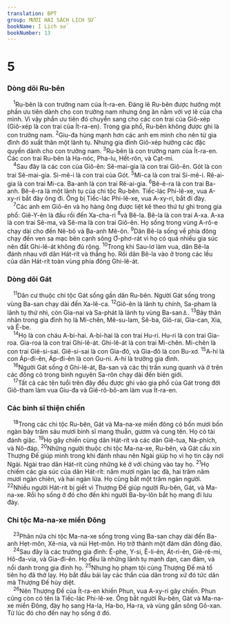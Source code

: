 ```yaml
---
translation: BPT
group: MƯƠI HAI SÁCH LỊCH SỬ
bookName: I Lịch sử 
bookNumber: 13
---
```


<div class="title"><h1>5</h1><h3>Dòng dõi Ru-bên</h3></div>
<span class="verse 1su_5_1"> <sup>1</sup>Ru-bên là con trưởng nam của Ít-ra-en. Đáng lẽ Ru-bên được hưởng một phần ưu tiên dành cho con trưởng nam nhưng ông ăn nằm với vợ lẽ của cha mình. Vì vậy phần ưu tiên đó chuyển sang cho các con trai của Giô-xép (Giô-xép là con trai của Ít-ra-en). Trong gia phổ, Ru-bên không được ghi là con trưởng nam.</span>
<span class="verse 1su_5_2"><sup>2</sup>Giu-đa hùng mạnh hơn các anh em mình cho nên từ gia đình đó xuất thân một lãnh tụ. Nhưng gia đình Giô-xép hưởng các đặc quyền dành cho con trưởng nam.</span>
<span class="verse 1su_5_3"><sup>3</sup>Ru-bên là con trưởng nam của Ít-ra-en. Các con trai Ru-bên là Ha-nóc, Pha-lu, Hết-rôn, và Cạt-mi.<br/></span>
<span class="verse 1su_5_4"> <sup>4</sup>Sau đây là các con của Giô-ên: Sê-mai-gia là con trai Giô-ên. Gót là con trai Sê-mai-gia. Si-mê-i là con trai của Gót.</span>
<span class="verse 1su_5_5"><sup>5</sup>Mi-ca là con trai Si-mê-i. Rê-ai-gia là con trai Mi-ca. Ba-anh là con trai Rê-ai-gia.</span>
<span class="verse 1su_5_6"><sup>6</sup>Bê-ê-ra là con trai Ba-anh. Bê-ê-ra là một lãnh tụ của chi tộc Ru-bên. Tiếc-lác Phi-lê-xe, vua A-xy-ri bắt đày ông đi. Ông bị Tiếc-lác Phi-lê-xe, vua A-xy-ri, bắt đi đày.<br/></span>
<span class="verse 1su_5_7"> <sup>7</sup>Các anh em Giô-ên và họ hàng ông được liệt kê theo thứ tự ghi trong gia phổ: Giê-Y-ên là đầu rồi đến Xa-cha-ri</span>
<span class="verse 1su_5_8"><sup>8</sup>và Bê-la. Bê-la là con trai A-xa. A-xa là con trai Sê-ma, và Sê-ma là con trai Giô-ên. Họ sống trong vùng A-rô-e chạy dài cho đến Nê-bô và Ba-anh Mê-ôn.</span>
<span class="verse 1su_5_9"><sup>9</sup>Dân Bê-la sống về phía đông chạy đến ven sa mạc bên cạnh sông Ơ-phơ-rát vì họ có quá nhiều gia súc nên đất Ghi-lê-át không đủ rộng.</span>
<span class="verse 1su_5_10"><sup>10</sup>Trong khi Sau-lơ làm vua, dân Bê-la đánh nhau với dân Hát-rít và thắng họ. Rồi dân Bê-la vào ở trong các lều của dân Hát-rít toàn vùng phía đông Ghi-lê-át.<br/></span>
<div class="title"><h3>Dòng dõi Gát</h3></div>
<span class="verse 1su_5_11"> <sup>11</sup>Dân cư thuộc chi tộc Gát sống gần dân Ru-bên. Người Gát sống trong vùng Ba-san chạy dài đến Xa-lê-ca.</span>
<span class="verse 1su_5_12"><sup>12</sup>Giô-ên là lãnh tụ chính, Sa-pham là lãnh tụ thứ nhì, còn Gia-nai và Sa-phát là lãnh tụ vùng Ba-san<a data-toggle="tooltip" data-placement="bottom" title="Hay “Gia-nai trở thành lãnh tụ của họ.”">⚓</a>.</span>
<span class="verse 1su_5_13"><sup>13</sup>Bảy thân nhân trong gia đình họ là Mi-chên, Mê-su-lam, Sê-ba, Giô-rai, Gia-can, Xia, và Ê-be.<br/></span>
<span class="verse 1su_5_14"> <sup>14</sup>Họ là con cháu A-bi-hai. A-bi-hai là con trai Hu-ri. Hu-ri là con trai Gia-roa. Gia-roa là con trai Ghi-lê-át. Ghi-lê-át là con trai Mi-chên. Mi-chên là con trai Giê-si-sai. Giê-si-sai là con Gia-đô, và Gia-đô là con Bu-xơ.</span>
<span class="verse 1su_5_15"><sup>15</sup>A-hi là con Áp-đi-ên, Áp-đi-ên là con Gu-ni. A-hi là trưởng gia đình.<br/></span>
<span class="verse 1su_5_16"> <sup>16</sup>Người Gát sống ở Ghi-lê-át, Ba-san và các thị trấn xung quanh và ở trên các đồng cỏ trong bình nguyên Sa-rôn chạy dài đến biên giới.<br/></span>
<span class="verse 1su_5_17"> <sup>17</sup>Tất cả các tên tuổi trên đây đều được ghi vào gia phổ của Gát trong đời Giô-tham làm vua Giu-đa và Giê-rô-bô-am làm vua Ít-ra-en.<br/></span>
<div class="title"><h3>Các binh sĩ thiện chiến</h3></div>
<span class="verse 1su_5_18"> <sup>18</sup>Trong các chi tộc Ru-bên, Gát và Ma-na-xe miền đông có bốn mươi bốn ngàn bảy trăm sáu mươi binh sĩ mang thuẫn, gươm và cung tên. Họ có tài đánh giặc.</span>
<span class="verse 1su_5_19"><sup>19</sup>Họ gây chiến cùng dân Hát-rít và các dân Giê-tua, Na-phích, và Nô-đáp.</span>
<span class="verse 1su_5_20"><sup>20</sup>Những người thuộc chi tộc Ma-na-xe, Ru-bên, và Gát cầu xin Thượng Đế giúp mình trong khi đánh nhau nên Ngài giúp họ vì họ tin cậy nơi Ngài. Ngài trao dân Hát-rít cùng những kẻ ở với chúng vào tay họ.</span>
<span class="verse 1su_5_21"><sup>21</sup>Họ chiếm các gia súc của dân Hát-rít: năm mươi ngàn lạc đà, hai trăm năm mươi ngàn chiên, và hai ngàn lừa. Họ cũng bắt một trăm ngàn người.</span>
<span class="verse 1su_5_22"><sup>22</sup>Nhiều người Hát-rít bị giết vì Thượng Đế giúp người Ru-bên, Gát, và Ma-na-xe. Rồi họ sống ở đó cho đến khi người Ba-by-lôn bắt họ mang đi lưu đày.<br/></span>
<div class="title"><h3>Chi tộc Ma-na-xe miền Đông</h3></div>
<span class="verse 1su_5_23"> <sup>23</sup>Phân nửa chi tộc Ma-na-xe sống trong vùng Ba-san chạy dài đến Ba-anh Hẹt-môn, Xê-nia, và núi Hẹt-môn. Họ trở thành một đám dân đông đảo.<br/></span>
<span class="verse 1su_5_24"> <sup>24</sup>Sau đây là các trưởng gia đình: Ê-phe, Y-si, Ê-li-ên, Át-ri-ên, Giê-rê-mi, Hô-đa-via, và Gia-đi-ên. Họ đều là những lãnh tụ mạnh dạn, can đảm, và nổi danh trong gia đình họ.</span>
<span class="verse 1su_5_25"><sup>25</sup>Nhưng họ phạm tội cùng Thượng Đế mà tổ tiên họ đã thờ lạy. Họ bắt đầu bái lạy các thần của dân trong xứ đó tức dân mà Thượng Đế hủy diệt.<br/></span>
<span class="verse 1su_5_26"> <sup>26</sup>Nên Thượng Đế của Ít-ra-en khiến Phun, vua A-xy-ri gây chiến. Phun cũng còn có tên là Tiếc-lác Phi-lê-xe. Ông bắt người Ru-bên, Gát và Ma-na-xe miền Đông, đày họ sang Ha-la, Ha-bo, Ha-ra, và vùng gần sông Gô-xan. Từ lúc đó cho đến nay họ sống ở đó.<br/></span>

